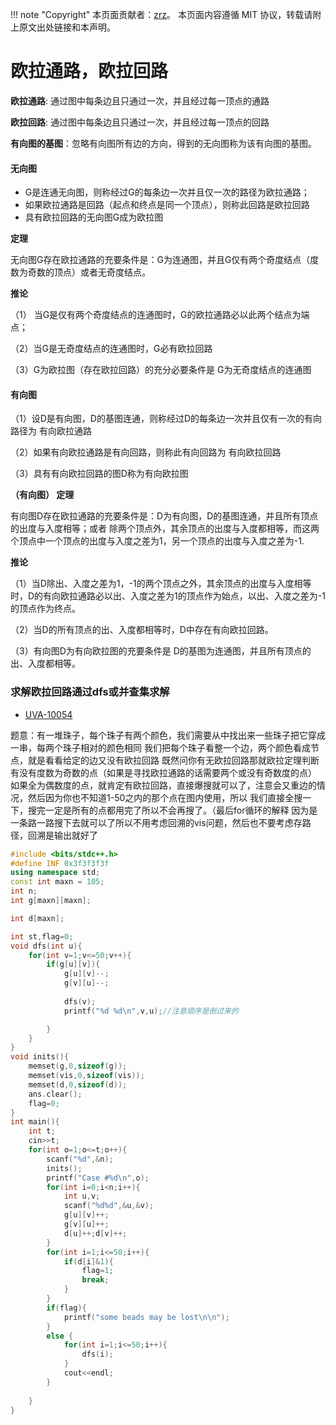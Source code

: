 !!! note "Copyright"
    本页面贡献者：[zrz](https://github.com/BehindShadow)。
    本页面内容遵循 MIT 协议，转载请附上原文出处链接和本声明。

# 欧拉通路，欧拉回路


**欧拉通路**: 通过图中每条边且只通过一次，并且经过每一顶点的通路

**欧拉回路**: 通过图中每条边且只通过一次，并且经过每一顶点的回路

**有向图的基图**：忽略有向图所有边的方向，得到的无向图称为该有向图的基图。 

#### 无向图

- G是连通无向图，则称经过G的每条边一次并且仅一次的路径为欧拉通路；
- 如果欧拉通路是回路（起点和终点是同一个顶点），则称此回路是欧拉回路
- 具有欧拉回路的无向图G成为欧拉图

**定理**

无向图G存在欧拉通路的充要条件是：G为连通图，并且G仅有两个奇度结点（度数为奇数的顶点）或者无奇度结点。

**推论**

（1） 当G是仅有两个奇度结点的连通图时，G的欧拉通路必以此两个结点为端点；

（2）当G是无奇度结点的连通图时，G必有欧拉回路

（3）G为欧拉图（存在欧拉回路）的充分必要条件是  G为无奇度结点的连通图

#### 有向图

（1）设D是有向图，D的基图连通，则称经过D的每条边一次并且仅有一次的有向路径为 有向欧拉通路

（2）如果有向欧拉通路是有向回路，则称此有向回路为  有向欧拉回路

（3）具有有向欧拉回路的图D称为有向欧拉图



 

**（有向图） 定理**

有向图D存在欧拉通路的充要条件是：D为有向图，D的基图连通，并且所有顶点的出度与入度相等；或者  除两个顶点外，其余顶点的出度与入度都相等，而这两个顶点中一个顶点的出度与入度之差为1，另一个顶点的出度与入度之差为-1.

**推论**

（1）当D除出、入度之差为1，-1的两个顶点之外，其余顶点的出度与入度相等时，D的有向欧拉通路必以出、入度之差为1的顶点作为始点，以出、入度之差为-1的顶点作为终点。

（2）当D的所有顶点的出、入度都相等时，D中存在有向欧拉回路。

（3）有向图D为有向欧拉图的充要条件是  D的基图为连通图，并且所有顶点的出、入度都相等。


### 求解欧拉回路通过dfs或并查集求解

* [UVA-10054](https://vjudge.net/contest/399288#problem)

题意：有一堆珠子，每个珠子有两个颜色，我们需要从中找出来一些珠子把它穿成一串，每两个珠子相对的颜色相同
我们把每个珠子看整一个边，两个颜色看成节点，就是看看给定的边又没有欧拉回路
既然问你有无欧拉回路那就欧拉定理判断有没有度数为奇数的点（如果是寻找欧拉通路的话需要两个或没有奇数度的点）
如果全为偶数度的点，就肯定有欧拉回路，直接爆搜就可以了，注意会又重边的情况，然后因为你也不知道1-50之内的那个点在图内使用，所以
我们直接全搜一下，搜完一定是所有的点都用完了所以不会再搜了。（最后for循环的解释
因为是一条路一路搜下去就可以了所以不用考虑回溯的vis问题，然后也不要考虑存路径，回溯是输出就好了

```c++
#include <bits/stdc++.h>
#define INF 0x3f3f3f3f
using namespace std;
const int maxn = 105;
int n;
int g[maxn][maxn];

int d[maxn];

int st,flag=0;
void dfs(int u){
	for(int v=1;v<=50;v++){
		if(g[u][v]){
			g[u][v]--;
			g[v][u]--;
			
			dfs(v);
			printf("%d %d\n",v,u);//注意顺序是倒过来的

		}
	}
}
void inits(){
	memset(g,0,sizeof(g));
	memset(vis,0,sizeof(vis));
	memset(d,0,sizeof(d));
	ans.clear();
	flag=0;
}
int main(){
	int t;
	cin>>t;
	for(int o=1;o<=t;o++){
		scanf("%d",&n);
		inits();
		printf("Case #%d\n",o);
		for(int i=0;i<n;i++){
			int u,v;
			scanf("%d%d",&u,&v);
			g[u][v]++;
			g[v][u]++;
			d[u]++;d[v]++;
		}
		for(int i=1;i<=50;i++){
			if(d[i]&1){
				flag=1;
				break;
			}
		}
		if(flag){
			printf("some beads may be lost\n\n");
		}
		else {
			for(int i=1;i<=50;i++){
				dfs(i);
			}	
			cout<<endl;
		}
		
	}
} 

```